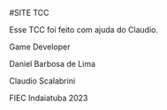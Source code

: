 #SITE TCC

Esse TCC foi feito com ajuda do Claudio. 

Game Developer

Daniel Barbosa de Lima 

Claudio Scalabrini

FIEC Indaiatuba 2023 

